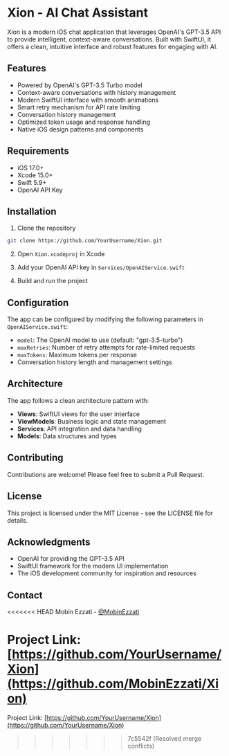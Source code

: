# Xion - AI Chat Assistant

Xion is a modern iOS chat application that leverages OpenAI's GPT-3.5 API to provide intelligent, context-aware conversations. Built with SwiftUI, it offers a clean, intuitive interface and robust features for engaging with AI.

## Features

- Powered by OpenAI's GPT-3.5 Turbo model
- Context-aware conversations with history management
-  Modern SwiftUI interface with smooth animations
-  Smart retry mechanism for API rate limiting
-  Conversation history management
-  Optimized token usage and response handling
-  Native iOS design patterns and components

## Requirements

- iOS 17.0+
- Xcode 15.0+
- Swift 5.9+
- OpenAI API Key

## Installation

1. Clone the repository
```bash
git clone https://github.com/YourUsername/Xion.git
```

2. Open `Xion.xcodeproj` in Xcode

3. Add your OpenAI API key in `Services/OpenAIService.swift`

4. Build and run the project

## Configuration

The app can be configured by modifying the following parameters in `OpenAIService.swift`:

- `model`: The OpenAI model to use (default: "gpt-3.5-turbo")
- `maxRetries`: Number of retry attempts for rate-limited requests
- `maxTokens`: Maximum tokens per response
- Conversation history length and management settings

## Architecture

The app follows a clean architecture pattern with:

- **Views**: SwiftUI views for the user interface
- **ViewModels**: Business logic and state management
- **Services**: API integration and data handling
- **Models**: Data structures and types

## Contributing

Contributions are welcome! Please feel free to submit a Pull Request.

## License

This project is licensed under the MIT License - see the LICENSE file for details.

## Acknowledgments

- OpenAI for providing the GPT-3.5 API
- SwiftUI framework for the modern UI implementation
- The iOS development community for inspiration and resources

## Contact

<<<<<<< HEAD
Mobin Ezzati - [@MobinEzzati](https://www.linkedin.com/in/mobin-ezzati-84b753153/)

Project Link: [https://github.com/YourUsername/Xion](https://github.com/MobinEzzati/Xion)
=======

Project Link: [https://github.com/YourUsername/Xion](https://github.com/YourUsername/Xion) 
>>>>>>> 7c5542f (Resolved merge conflicts)
